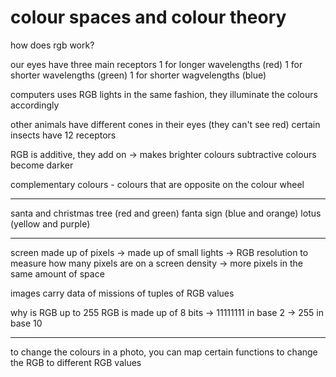 # colour spaces and colour theory

how does rgb work?

our eyes have three main receptors
1 for longer wavelengths (red)
1 for shorter wavelengths (green)
1 for shorter wagvelengths (blue)

computers uses RGB lights in the same fashion, they illuminate the colours accordingly

other animals have different cones in their eyes (they can't see red)
certain insects have 12 receptors

RGB is additive, they add on -> makes brighter colours
subtractive colours become darker 

complementary colours - colours that are opposite on the colour wheel

-----

santa and christmas tree (red and green)
fanta sign (blue and orange)
lotus (yellow and purple)


-----

screen made up of pixels -> made up of small lights -> RGB
resolution to measure how many pixels are on a screen
density -> more pixels in the same amount of space

images carry data of missions of tuples of RGB values

why is RGB up to 255
RGB is made up of 8 bits -> 11111111 in base 2 -> 255 in base 10

-----
to change the colours in a photo, you can map certain functions to change the RGB to different RGB values
